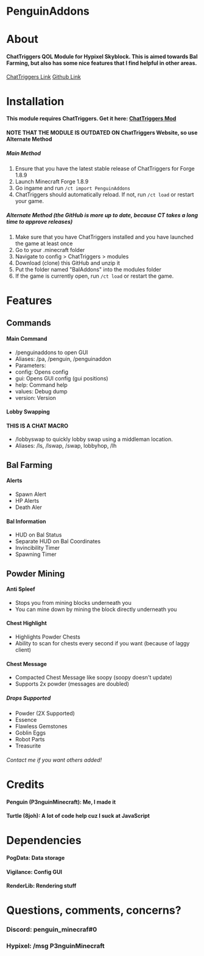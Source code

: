# PenguinAddons
# About
#### ChatTriggers QOL Module for Hypixel Skyblock. This is aimed towards Bal Farming, but also has some nice features that I find helpful in other areas. 
[ChatTriggers Link](https://www.chattriggers.com/modules/v/PenguinAddons)
[Github Link](https://github.com/P3nguinMinecraft/PenguinAddons)

# Installation
#### This module requires ChatTriggers. Get it here: **[ChatTriggers Mod](https://www.chattriggers.com/)**

#### NOTE THAT THE MODULE IS OUTDATED ON ChatTriggers Website, so use Alternate Method

##### Main Method
1. Ensure that you have the latest stable release of ChatTriggers for Forge 1.8.9
2. Launch Minecraft Forge 1.8.9
3. Go ingame and run `/ct import PenguinAddons`
4. ChatTriggers should automatically reload. If not, run `/ct load` or restart your game.


##### Alternate Method (the GitHub is more up to date, because CT takes a long time to approve releases)
1. Make sure that you have ChatTriggers installed and you have launched the game at least once
2. Go to your .minecraft folder
3. Navigate to config > ChatTriggers > modules
4. Download (clone) this GitHub and unzip it
5. Put the folder named "BalAddons" into the modules folder
6. If the game is currently open, run `/ct load` or restart the game.

# Features
## Commands

#### Main Command
- /penguinaddons to open GUI
- Aliases: /pa, /penguin, /penguinaddon
- Parameters: 
-   config: Opens config
-   gui: Opens GUI config (gui positions)
-   help: Command help
-   values: Debug dump
-   version: Version

#### Lobby Swapping
#### THIS IS A CHAT MACRO
- /lobbyswap to quickly lobby swap using a middleman location. 
- Aliases: /ls, /lswap, /swap, lobbyhop, /lh


## Bal Farming
#### Alerts
- Spawn Alert
- HP Alerts
- Death Aler
#### Bal Information
- HUD on Bal Status
- Separate HUD on Bal Coordinates
- Invincibility Timer
- Spawning Timer

## Powder Mining
#### Anti Spleef
- Stops you from mining blocks underneath you
- You can mine down by mining the block directly underneath you
#### Chest Highlight
- Highlights Powder Chests
- Ability to scan for chests every second if you want (because of laggy client)
#### Chest Message
- Compacted Chest Message like soopy (soopy doesn't update)
- Supports 2x powder (messages are doubled)
##### Drops Supported
- Powder (2X Supported)
- Essence
- Flawless Gemstones
- Goblin Eggs
- Robot Parts
- Treasurite
###### Contact me if you want others added!

# Credits
#### Penguin (P3nguinMinecraft): Me, I made it
#### Turtle (8joh): A lot of code help cuz I suck at JavaScript

# Dependencies
#### PogData: Data storage
#### Vigilance: Config GUI
#### RenderLib: Rendering stuff

# Questions, comments, concerns?
### Discord: penguin_minecraf#0
### Hypixel: /msg P3nguinMinecraft
